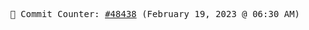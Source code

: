 <p align="center">
    <samp>
        📮 Commit Counter: <a href="https://github.com/Javascript-void0/Javascript-void0/commits/main">#48438</a> (February 19, 2023 @ 06:30 AM)
    </samp>
</p>